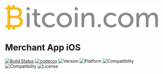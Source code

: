 ![Logo](github_logo.png)

# Merchant App iOS

[![Build Status](https://app.bitrise.io/app/9ec5d07dd5572592/status.svg?token=Ivup6ZfejBL9XsDGv-VqVg)](https://app.bitrise.io/app/9ec5d07dd5572592)
[![codecov](https://codecov.io/gh/bitcoin-com/bitcoin-cash-merchant-ios/branch/master/graph/badge.svg?token=nGdwMKynQL)](https://codecov.io/gh/bitcoin-com/bitcoin-cash-merchant-ios)
![Version](https://img.shields.io/badge/version-v0.0.1-blue.svg)
![Platform](https://img.shields.io/badge/platform-ios-black.svg) 
![Compatibility](https://img.shields.io/badge/iOS-+10.0-orange.svg) 
![Compatibility](https://img.shields.io/badge/Swift-4.0-orange.svg) 
![License](https://img.shields.io/badge/License-MIT-lightgrey.svg) 
